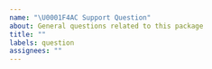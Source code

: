 ```yaml
---
name: "\U0001F4AC Support Question"
about: General questions related to this package
title: ""
labels: question
assignees: ""
---
```

